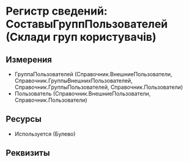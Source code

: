 ﻿# Регистр сведений: СоставыГруппПользователей (Склади груп користувачів)

## Измерения

- ГруппаПользователей (Справочник.ВнешниеПользователи, Справочник.ГруппыВнешнихПользователей, Справочник.ГруппыПользователей, Справочник.Пользователи)
- Пользователь (Справочник.ВнешниеПользователи, Справочник.Пользователи)

## Ресурсы

- Используется (Булево)

## Реквизиты


